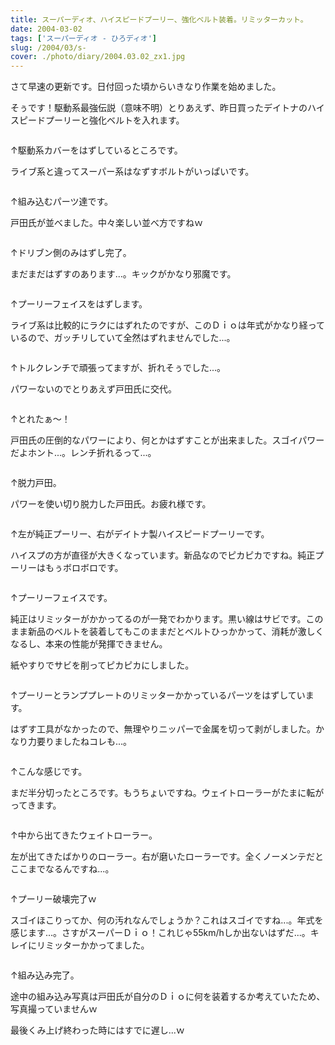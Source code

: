```yaml
---
title: スーパーディオ、ハイスピードプーリー、強化ベルト装着。リミッターカット。
date: 2004-03-02
tags: ['スーパーディオ - ひろディオ']
slug: /2004/03/s-
cover: ./photo/diary/2004.03.02_zx1.jpg
---
```



<p class="sentence">さて早速の更新です。日付回った頃からいきなり作業を始めました。</p>
<p class="sentence spacing10">そぅです！駆動系最強伝説（意味不明）とりあえず、昨日買ったデイトナのハイスピードプーリーと強化ベルトを入れます。</p>
<div class="center spacing"><img class="img-fluid" src="./photo/diary/2004.03.02_zx1.jpg" alt=""></div>
<p class="sentence">↑駆動系カバーをはずしているところです。</p>
<p class="sentence spacing10">ライブ系と違ってスーパー系はなずすボルトがいっぱいです。</p>
<div class="center spacing"><img class="img-fluid" src="./photo/diary/2004.03.02_zx2.jpg" alt=""></div>
<p class="sentence">↑組み込むパーツ達です。</p>
<p class="sentence spacing10">戸田氏が並べました。中々楽しい並べ方ですねｗ</p>
<div class="center spacing"><img class="img-fluid" src="./photo/diary/2004.03.02_zx3.jpg" alt=""></div>
<p class="sentence">↑ドリブン側のみはずし完了。</p>
<p class="sentence spacing10">まだまだはずすのあります...。キックがかなり邪魔です。</p>
<div class="center spacing"><img class="img-fluid" src="./photo/diary/2004.03.02_zx4.jpg" alt=""></div>
<p class="sentence">↑プーリーフェイスをはずします。</p>
<p class="sentence spacing10">ライブ系は比較的にラクにはずれたのですが、このＤｉｏは年式がかなり経っているので、ガッチリしていて全然はずれませんでした...。</p>
<div class="center spacing"><img class="img-fluid" src="./photo/diary/2004.03.02_zx5.jpg" alt=""></div>
<p class="sentence">↑トルクレンチで頑張ってますが、折れそぅでした...。</p>
<p class="sentence spacing10">パワーないのでとりあえず戸田氏に交代。</p>
<div class="center spacing"><img class="img-fluid" src="./photo/diary/2004.03.02_zx6.jpg" alt=""></div>
<p class="sentence">↑とれたぁ～！</p>
<p class="sentence spacing10">戸田氏の圧倒的なパワーにより、何とかはずすことが出来ました。スゴイパワーだよホント...。レンチ折れるって...。</p>
<div class="center spacing"><img class="img-fluid" src="./photo/diary/2004.03.02_zx7.jpg" alt=""></div>
<p class="sentence">↑脱力戸田。</p>
<p class="sentence spacing10">パワーを使い切り脱力した戸田氏。お疲れ様です。</p>
<div class="center spacing"><img class="img-fluid" src="./photo/diary/2004.03.02_zx8.jpg" alt=""></div>
<p class="sentence">↑左が純正プーリー、右がデイトナ製ハイスピードプーリーです。</p>
<p class="sentence spacing10">ハイスプの方が直径が大きくなっています。新品なのでピカピカですね。純正プーリーはもぅボロボロです。</p>
<div class="center spacing"><img class="img-fluid" src="./photo/diary/2004.03.02_zx9.jpg" alt=""></div>
<p class="sentence">↑プーリーフェイスです。</p>
<p class="sentence">純正はリミッターがかかってるのが一発でわかります。黒い線はサビです。このまま新品のベルトを装着してもこのままだとベルトひっかかって、消耗が激しくなるし、本来の性能が発揮できません。</p>
<p class="sentence spacing10">紙やすりでサビを削ってピカピカにしました。</p>
<div class="center spacing"><img class="img-fluid" src="./photo/diary/2004.03.02_zx10.jpg" alt=""></div>
<p class="sentence">↑プーリーとランププレートのリミッターかかっているパーツをはずしています。</p>
<p class="sentence spacing10">はずす工具がなかったので、無理やりニッパーで金属を切って剥がしました。かなり力要りましたねコレも...。</p>
<div class="center spacing"><img class="img-fluid" src="./photo/diary/2004.03.02_zx11.jpg" alt=""></div>
<p class="sentence">↑こんな感じです。</p>
<p class="sentence spacing10">まだ半分切ったところです。もうちょいですね。ウェイトローラーがたまに転がってきます。</p>
<div class="center spacing"><img class="img-fluid" src="./photo/diary/2004.03.02_zx12.jpg" alt=""></div>
<p class="sentence">↑中から出てきたウェイトローラー。</p>
<p class="sentence spacing10">左が出てきたばかりのローラー。右が磨いたローラーです。全くノーメンテだとここまでなるんですね...。</p>
<div class="center spacing"><img class="img-fluid" src="./photo/diary/2004.03.02_zx13.jpg" alt=""></div>
<p class="sentence">↑プーリー破壊完了ｗ</p>
<p class="sentence spacing10">スゴイほこりってか、何の汚れなんでしょうか？これはスゴイですね...。年式を感じます...。さすがスーパーＤｉｏ！これじゃ55km/hしか出ないはずだ...。キレイにリミッターかかってました。</p>
<div class="center spacing"><img class="img-fluid" src="./photo/diary/2004.03.02_zx14.jpg" alt=""></div>
<p class="sentence">↑組み込み完了。</p>
<p class="sentence">途中の組み込み写真は戸田氏が自分のＤｉｏに何を装着するか考えていたため、写真撮っていませんｗ</p>
<p class="sentence">最後くみ上げ終わった時にはすでに遅し...ｗ</p>
